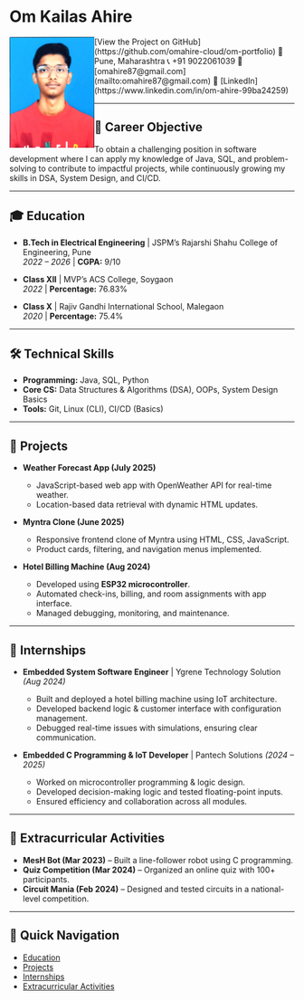 # Om Kailas Ahire


<img src="photo.jpg" alt="Om Kailas Ahire" width="150" align="left" />
[View the Project on GitHub](https://github.com/omahire-cloud/om-portfolio)
📍 Pune, Maharashtra  
📞 +91 9022061039  
📧 [omahire87@gmail.com](mailto:omahire87@gmail.com)  
🔗 [LinkedIn](https://www.linkedin.com/in/om-ahire-99ba24259)  

---

## 🎯 Career Objective  
To obtain a challenging position in software development where I can apply my knowledge of Java, SQL, and problem-solving to contribute to impactful projects, while continuously growing my skills in DSA, System Design, and CI/CD.

---

## 🎓 Education  
- **B.Tech in Electrical Engineering** | JSPM’s Rajarshi Shahu College of Engineering, Pune  
  *2022 – 2026* | **CGPA:** 9/10  

- **Class XII** | MVP’s ACS College, Soygaon  
  *2022* | **Percentage:** 76.83%  

- **Class X** | Rajiv Gandhi International School, Malegaon  
  *2020* | **Percentage:** 75.4%  

---

## 🛠️ Technical Skills  
- **Programming:** Java, SQL, Python  
- **Core CS:** Data Structures & Algorithms (DSA), OOPs, System Design Basics  
- **Tools:** Git, Linux (CLI), CI/CD (Basics)  

---

## 🚀 Projects  
- **Weather Forecast App (July 2025)**  
  - JavaScript-based web app with OpenWeather API for real-time weather.  
  - Location-based data retrieval with dynamic HTML updates.  

- **Myntra Clone (June 2025)**  
  - Responsive frontend clone of Myntra using HTML, CSS, JavaScript.  
  - Product cards, filtering, and navigation menus implemented.  

- **Hotel Billing Machine (Aug 2024)**  
  - Developed using **ESP32 microcontroller**.  
  - Automated check-ins, billing, and room assignments with app interface.  
  - Managed debugging, monitoring, and maintenance.  

---

## 💼 Internships  
- **Embedded System Software Engineer** | Ygrene Technology Solution *(Aug 2024)*  
  - Built and deployed a hotel billing machine using IoT architecture.  
  - Developed backend logic & customer interface with configuration management.  
  - Debugged real-time issues with simulations, ensuring clear communication.  

- **Embedded C Programming & IoT Developer** | Pantech Solutions *(2024 – 2025)*  
  - Worked on microcontroller programming & logic design.  
  - Developed decision-making logic and tested floating-point inputs.  
  - Ensured efficiency and collaboration across all modules.  

---

## 🎉 Extracurricular Activities  
- **MesH Bot (Mar 2023)** – Built a line-follower robot using C programming.  
- **Quiz Competition (Mar 2024)** – Organized an online quiz with 100+ participants.  
- **Circuit Mania (Feb 2024)** – Designed and tested circuits in a national-level competition.  

---

## 📌 Quick Navigation  
- [Education](#-education)  
- [Projects](#-projects)  
- [Internships](#-internships)  
- [Extracurricular Activities](#-extracurricular-activities)  

